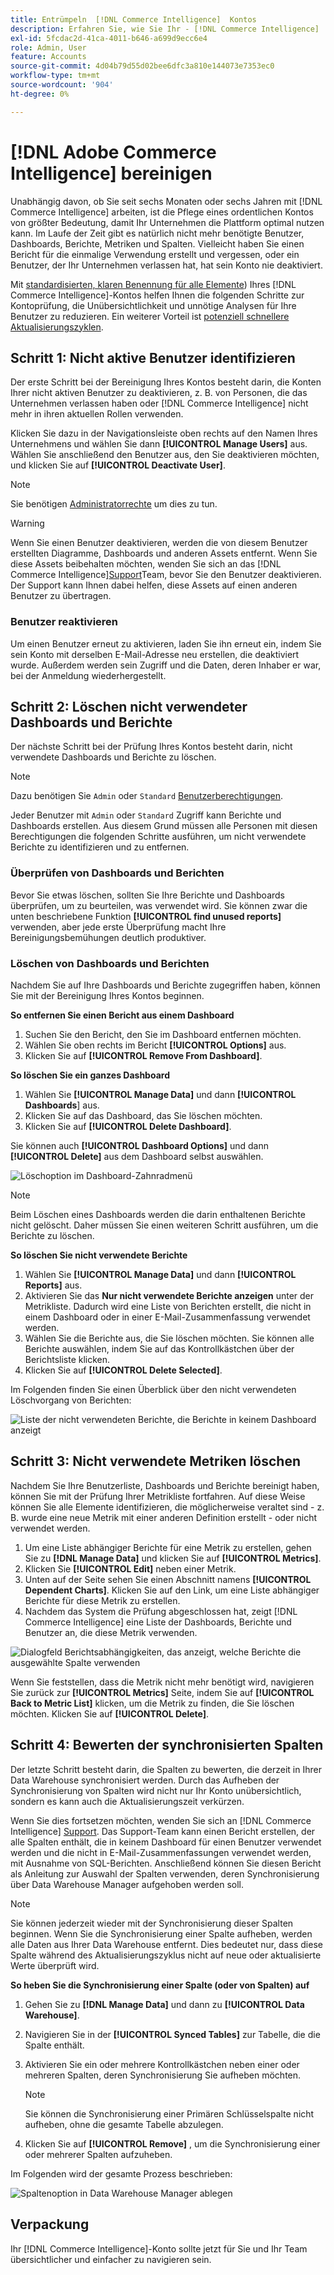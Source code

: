 ```yaml
---
title: Entrümpeln  [!DNL Commerce Intelligence]  Kontos
description: Erfahren Sie, wie Sie Ihr - [!DNL Commerce Intelligence]  bereinigen können.
exl-id: 5fcdac2d-41ca-4011-b646-a699d9ecc6e4
role: Admin, User
feature: Accounts
source-git-commit: 4d04b79d55d02bee6dfc3a810e144073e7353ec0
workflow-type: tm+mt
source-wordcount: '904'
ht-degree: 0%

---
```


# [!DNL Adobe Commerce Intelligence] bereinigen

Unabhängig davon, ob Sie seit sechs Monaten oder sechs Jahren mit [!DNL Commerce Intelligence] arbeiten, ist die Pflege eines ordentlichen Kontos von größter Bedeutung, damit Ihr Unternehmen die Plattform optimal nutzen kann. Im Laufe der Zeit gibt es natürlich nicht mehr benötigte Benutzer, Dashboards, Berichte, Metriken und Spalten. Vielleicht haben Sie einen Bericht für die einmalige Verwendung erstellt und vergessen, oder ein Benutzer, der Ihr Unternehmen verlassen hat, hat sein Konto nie deaktiviert.

Mit [standardisierten, klaren Benennung für alle Elemente](../best-practices/naming-elements.md)) Ihres [!DNL Commerce Intelligence]-Kontos helfen Ihnen die folgenden Schritte zur Kontoprüfung, die Unübersichtlichkeit und unnötige Analysen für Ihre Benutzer zu reduzieren. Ein weiterer Vorteil ist [potenziell schnellere Aktualisierungszyklen](../best-practices/reduce-update-cycle-time.md).

## Schritt 1: Nicht aktive Benutzer identifizieren

Der erste Schritt bei der Bereinigung Ihres Kontos besteht darin, die Konten Ihrer nicht aktiven Benutzer zu deaktivieren, z. B. von Personen, die das Unternehmen verlassen haben oder [!DNL Commerce Intelligence] nicht mehr in ihren aktuellen Rollen verwenden.

Klicken Sie dazu in der Navigationsleiste oben rechts auf den Namen Ihres Unternehmens und wählen Sie dann **[!UICONTROL Manage Users]** aus. Wählen Sie anschließend den Benutzer aus, den Sie deaktivieren möchten, und klicken Sie auf **[!UICONTROL Deactivate User]**.

>[!NOTE]
>
>Sie benötigen [Administratorrechte](../administrator/user-management/user-management.md) um dies zu tun.

>[!WARNING]
>
>Wenn Sie einen Benutzer deaktivieren, werden die von diesem Benutzer erstellten Diagramme, Dashboards und anderen Assets entfernt. Wenn Sie diese Assets beibehalten möchten, wenden Sie sich an das [!DNL Commerce Intelligence][&#x200B; Support](../guide-overview.md#Submitting-a-Support-Ticket)Team, bevor Sie den Benutzer deaktivieren. Der Support kann Ihnen dabei helfen, diese Assets auf einen anderen Benutzer zu übertragen.

### Benutzer reaktivieren

Um einen Benutzer erneut zu aktivieren, laden Sie ihn erneut ein, indem Sie sein Konto mit derselben E-Mail-Adresse neu erstellen, die deaktiviert wurde. Außerdem werden sein Zugriff und die Daten, deren Inhaber er war, bei der Anmeldung wiederhergestellt.

## Schritt 2: Löschen nicht verwendeter Dashboards und Berichte

Der nächste Schritt bei der Prüfung Ihres Kontos besteht darin, nicht verwendete Dashboards und Berichte zu löschen.

>[!NOTE]
>
>Dazu benötigen Sie `Admin` oder `Standard` [Benutzerberechtigungen](../administrator/user-management/user-management.md).

Jeder Benutzer mit `Admin` oder `Standard` Zugriff kann Berichte und Dashboards erstellen. Aus diesem Grund müssen alle Personen mit diesen Berechtigungen die folgenden Schritte ausführen, um nicht verwendete Berichte zu identifizieren und zu entfernen.

### Überprüfen von Dashboards und Berichten

Bevor Sie etwas löschen, sollten Sie Ihre Berichte und Dashboards überprüfen, um zu beurteilen, was verwendet wird. Sie können zwar die unten beschriebene Funktion **[!UICONTROL find unused reports]** verwenden, aber jede erste Überprüfung macht Ihre Bereinigungsbemühungen deutlich produktiver.

### Löschen von Dashboards und Berichten

Nachdem Sie auf Ihre Dashboards und Berichte zugegriffen haben, können Sie mit der Bereinigung Ihres Kontos beginnen.

**So entfernen Sie einen Bericht aus einem Dashboard**

1. Suchen Sie den Bericht, den Sie im Dashboard entfernen möchten.
1. Wählen Sie oben rechts im Bericht **[!UICONTROL Options]** aus.
1. Klicken Sie auf **[!UICONTROL Remove From Dashboard]**.

**So löschen Sie ein ganzes Dashboard**

1. Wählen Sie **[!UICONTROL Manage Data]** und dann **[!UICONTROL Dashboards**] aus.
1. Klicken Sie auf das Dashboard, das Sie löschen möchten.
1. Klicken Sie auf **[!UICONTROL Delete Dashboard]**.

Sie können auch **[!UICONTROL Dashboard Options]** und dann **[!UICONTROL Delete]** aus dem Dashboard selbst auswählen.

![Löschoption im Dashboard-Zahnradmenü](../../mbi/assets/Delete_from_dashboard.png)

>[!NOTE]
>
>Beim Löschen eines Dashboards werden die darin enthaltenen Berichte nicht gelöscht. Daher müssen Sie einen weiteren Schritt ausführen, um die Berichte zu löschen.

**So löschen Sie nicht verwendete Berichte**

1. Wählen Sie **[!UICONTROL Manage Data]** und dann **[!UICONTROL Reports]** aus.
1. Aktivieren Sie das **Nur nicht verwendete Berichte anzeigen** unter der Metrikliste. Dadurch wird eine Liste von Berichten erstellt, die nicht in einem Dashboard oder in einer E-Mail-Zusammenfassung verwendet werden.
1. Wählen Sie die Berichte aus, die Sie löschen möchten. Sie können alle Berichte auswählen, indem Sie auf das Kontrollkästchen über der Berichtsliste klicken.
1. Klicken Sie auf **[!UICONTROL Delete Selected]**.

Im Folgenden finden Sie einen Überblick über den nicht verwendeten Löschvorgang von Berichten:

![Liste der nicht verwendeten Berichte, die Berichte in keinem Dashboard anzeigt](../../mbi/assets/unused_reports.png)

## Schritt 3: Nicht verwendete Metriken löschen

Nachdem Sie Ihre Benutzerliste, Dashboards und Berichte bereinigt haben, können Sie mit der Prüfung Ihrer Metrikliste fortfahren. Auf diese Weise können Sie alle Elemente identifizieren, die möglicherweise veraltet sind - z. B. wurde eine neue Metrik mit einer anderen Definition erstellt - oder nicht verwendet werden.

1. Um eine Liste abhängiger Berichte für eine Metrik zu erstellen, gehen Sie zu **[!DNL Manage Data]** und klicken Sie auf **[!UICONTROL Metrics]**.
1. Klicken Sie **[!UICONTROL Edit]** neben einer Metrik.
1. Unten auf der Seite sehen Sie einen Abschnitt namens **[!UICONTROL Dependent Charts]**. Klicken Sie auf den Link, um eine Liste abhängiger Berichte für diese Metrik zu erstellen.
1. Nachdem das System die Prüfung abgeschlossen hat, zeigt [!DNL Commerce Intelligence] eine Liste der Dashboards, Berichte und Benutzer an, die diese Metrik verwenden.

![Dialogfeld Berichtsabhängigkeiten, das anzeigt, welche Berichte die ausgewählte Spalte verwenden](../../mbi/assets/report_dependecies.png)

Wenn Sie feststellen, dass die Metrik nicht mehr benötigt wird, navigieren Sie zurück zur **[!UICONTROL Metrics]** Seite, indem Sie auf **[!UICONTROL Back to Metric List]** klicken, um die Metrik zu finden, die Sie löschen möchten. Klicken Sie auf **[!UICONTROL Delete]**.

## Schritt 4: Bewerten der synchronisierten Spalten

Der letzte Schritt besteht darin, die Spalten zu bewerten, die derzeit in Ihrer Data Warehouse synchronisiert werden. Durch das Aufheben der Synchronisierung von Spalten wird nicht nur Ihr Konto unübersichtlich, sondern es kann auch die Aktualisierungszeit verkürzen.

Wenn Sie dies fortsetzen möchten, wenden Sie sich an [!DNL Commerce Intelligence] [Support](../guide-overview.md#Submitting-a-Support-Ticket). Das Support-Team kann einen Bericht erstellen, der alle Spalten enthält, die in keinem Dashboard für einen Benutzer verwendet werden und die nicht in E-Mail-Zusammenfassungen verwendet werden, mit Ausnahme von SQL-Berichten. Anschließend können Sie diesen Bericht als Anleitung zur Auswahl der Spalten verwenden, deren Synchronisierung über Data Warehouse Manager aufgehoben werden soll.

>[!NOTE]
>
>Sie können jederzeit wieder mit der Synchronisierung dieser Spalten beginnen. Wenn Sie die Synchronisierung einer Spalte aufheben, werden alle Daten aus Ihrer Data Warehouse entfernt. Dies bedeutet nur, dass diese Spalte während des Aktualisierungszyklus nicht auf neue oder aktualisierte Werte überprüft wird.

**So heben Sie die Synchronisierung einer Spalte (oder von Spalten) auf**

1. Gehen Sie zu **[!DNL Manage Data]** und dann zu **[!UICONTROL Data Warehouse]**.
1. Navigieren Sie in der **[!UICONTROL Synced Tables]** zur Tabelle, die die Spalte enthält.
1. Aktivieren Sie ein oder mehrere Kontrollkästchen neben einer oder mehreren Spalten, deren Synchronisierung Sie aufheben möchten.

   >[!NOTE]
   >
   >Sie können die Synchronisierung einer Primären Schlüsselspalte nicht aufheben, ohne die gesamte Tabelle abzulegen.

1. Klicken Sie auf **[!UICONTROL Remove]** , um die Synchronisierung einer oder mehrerer Spalten aufzuheben.

Im Folgenden wird der gesamte Prozess beschrieben:

![Spaltenoption in Data Warehouse Manager ablegen](../../mbi/assets/drop_column.png)

## Verpackung

Ihr [!DNL Commerce Intelligence]-Konto sollte jetzt für Sie und Ihr Team übersichtlicher und einfacher zu navigieren sein.
